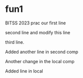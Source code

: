# fun1
BITSS 2023 prac 
our first line

second line and modify this line

third line.

Added another line in second comp

Another change in the local comp 

Added line in local 